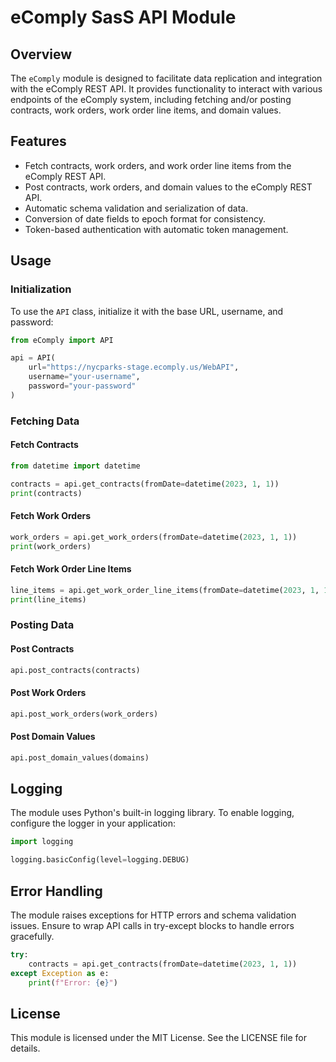 # eComply SasS API Module

## Overview

The `eComply` module is designed to facilitate data replication and integration with the eComply REST API. It provides functionality to interact with various endpoints of the eComply system, including fetching and/or posting contracts, work orders, work order line items, and domain values.

## Features

- Fetch contracts, work orders, and work order line items from the eComply REST API.
- Post contracts, work orders, and domain values to the eComply REST API.
- Automatic schema validation and serialization of data.
- Conversion of date fields to epoch format for consistency.
- Token-based authentication with automatic token management.

## Usage

### Initialization

To use the `API` class, initialize it with the base URL, username, and password:

```python
from eComply import API

api = API(
    url="https://nycparks-stage.ecomply.us/WebAPI",
    username="your-username",
    password="your-password"
)
```

### Fetching Data

#### Fetch Contracts
```python
from datetime import datetime

contracts = api.get_contracts(fromDate=datetime(2023, 1, 1))
print(contracts)
```

#### Fetch Work Orders
```python
work_orders = api.get_work_orders(fromDate=datetime(2023, 1, 1))
print(work_orders)
```

#### Fetch Work Order Line Items
```python
line_items = api.get_work_order_line_items(fromDate=datetime(2023, 1, 1))
print(line_items)
```

### Posting Data

#### Post Contracts
```python
api.post_contracts(contracts)
```

#### Post Work Orders
```python
api.post_work_orders(work_orders)
```

#### Post Domain Values
```python
api.post_domain_values(domains)
```

## Logging

The module uses Python's built-in logging library. To enable logging, configure the logger in your application:

```python
import logging

logging.basicConfig(level=logging.DEBUG)
```

## Error Handling

The module raises exceptions for HTTP errors and schema validation issues. Ensure to wrap API calls in try-except blocks to handle errors gracefully.

```python
try:
    contracts = api.get_contracts(fromDate=datetime(2023, 1, 1))
except Exception as e:
    print(f"Error: {e}")
```

## License

This module is licensed under the MIT License. See the LICENSE file for details.